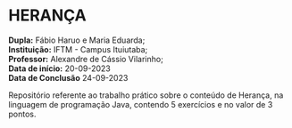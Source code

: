# HERANÇA

**Dupla:** Fábio Haruo e Maria Eduarda; <br>
**Instituição:** IFTM - Campus Ituiutaba; <br>
**Professor:** Alexandre de Cássio Vilarinho; <br>
**Data de início:** 20-09-2023 <br>
**Data de Conclusão** 24-09-2023 <br>

Repositório referente ao trabalho prático sobre o conteúdo de Herança,
na linguagem de programação Java, contendo 5 exercícios e no valor de 3 
pontos.